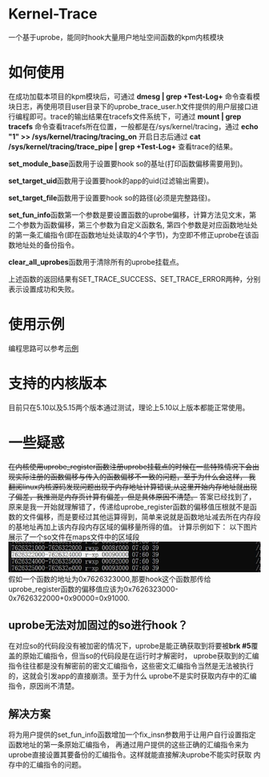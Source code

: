 # Kernel-Trace
一个基于uprobe，能同时hook大量用户地址空间函数的kpm内核模块


# 如何使用
在成功加载本项目的kpm模块后，可通过 **dmesg | grep +Test-Log+** 命令查看模块日志，再使用项目user目录下的uprobe_trace_user.h文件提供的用户层接口进行编程即可。trace的输出结果在tracefs文件系统下，可通过 **mount | grep tracefs** 命令查看tracefs所在位置，一般都是在/sys/kernel/tracing，通过 **echo "1" >> /sys/kernel/tracing/tracing_on** 开启日志后通过 **cat /sys/kernel/tracing/trace_pipe | grep +Test-Log+** 查看trace的结果。

**set_module_base**函数用于设置要hook so的基址(打印函数偏移需要用到)。

**set_target_uid**函数用于设置要hook的app的uid(过滤输出需要)。

**set_target_file**函数用于设置要hook so的路径(必须是完整路径)。

**set_fun_info**函数第一个参数是要设置函数的uprobe偏移，计算方法见文末，第二个参数为函数偏移，第三个参数为自定义函数名,
第四个参数是对应函数地址处的第一条汇编指令(即在函数地址处读取的4个字节)，为空即不修正uprobe在该函数地址处的备份指令。

**clear_all_uprobes**函数用于清除所有的uprobe挂载点。

上述函数的返回结果有SET_TRACE_SUCCESS、SET_TRACE_ERROR两种，分别表示设置成功和失败。

# 使用示例
编程思路可以参考[示例](https://github.com/AndroidReverser-Test/KernelTraceDemo/blob/main/app/src/main/cpp/kerneltracedemo.cpp)

# 支持的内核版本
目前只在5.10以及5.15两个版本通过测试，理论上5.10以上版本都能正常使用。

# 一些疑惑
~~在内核使用uprobe_register函数注册uprobe挂载点的时候在一些特殊情况下会出现实际注册的函数偏移与传入的函数偏移不一致的问题，至于为什么会这样， 我翻阅linux内核源码发现问题出现于内存地址计算错误,从这里开始内存地址就出现了偏差，我推测是内存页计算有偏差，但是具体原因不清楚。~~
答案已经找到了，原来是我一开始就理解错了，传递给uprobe_register函数的偏移值压根就不是函数的文件偏移，而是要经过其他运算得到，简单来说就是函数地址减去所在内存段的基地址再加上该内存段内存区域的偏移量所得的值。
计算示例如下：
以下图片展示了一个so文件在maps文件中的区域段
![计算示例](./pic/偏移计算.JPG)
假如一个函数的地址为0x7626323000,那要hook这个函数那传给uprobe_register函数的偏移值应该为0x7626323000-0x7626322000+0x90000=0x91000.

## uprobe无法对加固过的so进行hook？
在对应so的代码段没有被加密的情况下，uprobe是能正确获取到将要被**brk #5**覆盖的原始汇编指令，但当so的代码段是在运行时才解密时，
uprobe获取到的汇编指令往往都是没有解密前的密文汇编指令，这些密文汇编指令当然是无法被执行的，这就会引发app的直接崩溃。至于为什么
uprobe不是实时获取内存中的汇编指令，原因尚不清楚。

## 解决方案
将为用户提供的set_fun_info函数增加一个fix_insn参数用于让用户自行设置指定函数地址的第一条原始汇编指令，
再通过用户提供的这些正确的汇编指令来为uprobe直接设置其要备份的汇编指令。这样就能直接解决uprobe不能实时获取
内存中的汇编指令的问题。